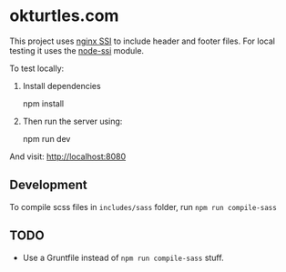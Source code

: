 # okturtles.com

This project uses [nginx SSI](http://nginx.org/en/docs/http/ngx_http_ssi_module.html)
to include header and footer files. For local testing it uses the
[node-ssi](https://github.com/yanni4night/node-ssi) module.

To test locally:

1. Install dependencies

   npm install

2. Then run the server using:

   npm run dev

And visit: [http://localhost:8080](http://localhost:8080)

## Development

To compile scss files in `includes/sass` folder, run `npm run compile-sass`

## TODO

- Use a Gruntfile instead of `npm run compile-sass` stuff.
